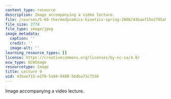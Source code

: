 ```yaml
---
content_type: resource
description: Image accompanying a video lecture.
file: /courses/5-60-thermodynamics-kinetics-spring-2008/43bae715e2705a94948056dba73c7550_lec09_th.jpg
file_size: 2778
file_type: image/jpeg
image_metadata:
  caption: ''
  credit: ''
  image-alt: ''
learning_resource_types: []
license: https://creativecommons.org/licenses/by-nc-sa/4.0/
ocw_type: OCWImage
resourcetype: Image
title: Lecture 9
uid: 43bae715-e270-5a94-9480-56dba73c7550
---
```

Image accompanying a video lecture.